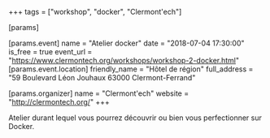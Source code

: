 +++
tags = ["workshop", "docker", "Clermont'ech"]

[params]

[params.event]
name = "Atelier docker"
date = "2018-07-04 17:30:00"
is_free = true
event_url = "https://www.clermontech.org/workshops/workshop-2-docker.html"
[params.event.location]
friendly_name = "Hôtel de région"
full_address = "59 Boulevard Léon Jouhaux 63000 Clermont-Ferrand"

[params.organizer]
name = "Clermont'ech"
website = "http://clermontech.org/"
+++

Atelier durant lequel vous pourrez découvrir ou bien vous perfectionner sur Docker.